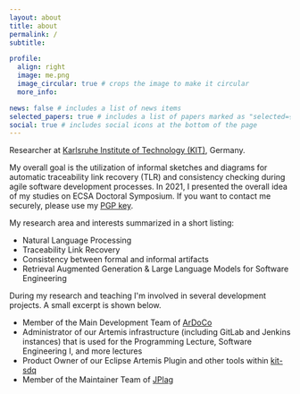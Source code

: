 ```yaml
---
layout: about
title: about
permalink: /
subtitle:

profile:
  align: right
  image: me.png
  image_circular: true # crops the image to make it circular
  more_info:

news: false # includes a list of news items
selected_papers: true # includes a list of papers marked as "selected={true}"
social: true # includes social icons at the bottom of the page
---
```


Researcher at [Karlsruhe Institute of Technology (KIT)](https://www.kit.edu/), Germany.

My overall goal is the utilization of informal sketches and diagrams for automatic traceability link recovery (TLR) and consistency checking during agile software development processes.
In 2021, I presented the overall idea of my studies on ECSA Doctoral Symposium.
If you want to contact me securely, please use my [PGP key](/assets/pgp-key/DD7EE78CAC98885B734000ADF07E8A60D810A543.asc).

My research area and interests summarized in a short listing:

- Natural Language Processing
- Traceability Link Recovery
- Consistency between formal and informal artifacts
- Retrieval Augmented Generation & Large Language Models for Software Engineering

During my research and teaching I'm involved in several development projects. A small excerpt is shown below.

- Member of the Main Development Team of [ArDoCo](/projects/ArDoCo/)
- Administrator of our Artemis infrastructure (including GitLab and Jenkins instances) that is used for the Programming Lecture, Software Engineering I, and more lectures
- Product Owner of our Eclipse Artemis Plugin and other tools within [kit-sdq](https://github.com/kit-sdq)
- Member of the Maintainer Team of [JPlag](https://github.com/JPlag)
